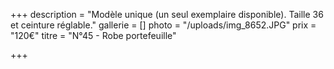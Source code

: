 +++
description = "Modèle unique (un seul exemplaire disponible). Taille 36 et ceinture réglable."
gallerie = []
photo = "/uploads/img_8652.JPG"
prix = "120€"
titre = "N°45 - Robe portefeuille"

+++
